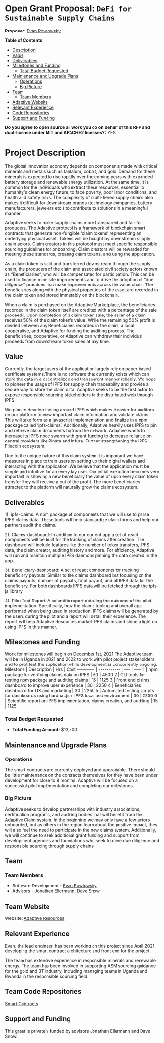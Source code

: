 # Open Grant Proposal: `DeFi for Sustainable Supply Chains`

**Proposer:** [Evan Powlowsky](https://github.com/PowVT)

**Table of Contents**

- [Description](#project-description)
- [Value](#value)
- [Deliverables](#deliverables)
- [Milestones and Funding](#milestones-and-funding)
  - [Total Budget Requested](#total-budget-requested)
- [Maintenance and Upgrade Plans](#maintenance-and-upgrade-plans)
  - [Operations](#operations)
  - [Big Picture](#big-picture)
- [Team](#team)
  - [Team Members](#team-members)
- [Adaptive Website](#team-website)
- [Relevant Experience](#relevant-experience)
- [Code Repositories](#team-code-repositories)
- [Support and Funding](#support-and-funding)

**Do you agree to open source all work you do on behalf of this RFP and dual-license under MIT and APACHE2 licenses?:** YES

# Project Description

The global innovation economy depends on components made with critical minerals and metals such as tantalum, cobalt, and gold. Demand for these minerals is expected to rise rapidly over the coming years with expanded battery storage and renewable energy utilization. At the same time, it is common for the individuals who extract these resources, essential to humanity's clean energy future, to face poverty, poor labor conditions, and health and safety risks. The complexity of multi-tiered supply chains also makes it difficult for downstream brands (technology companies, battery manufacturers, jewelers etc.) to contribute to solutions in a meaningful manner.

Adaptive seeks to make supply chains more transparent and fair for producers. The Adaptive protocol is a framework of blockchain smart contracts that generate non-fungible ‘claim tokens’ representing an underlying physical asset. Tokens will be bought by downstream supply chain actors. Claim creators in this protocol must meet specific responsible sourcing guidelines for onboarding. Claim creators will be rewarded for meeting these standards, creating claim tokens, and using the application.

As a claim token is sold and transferred downstream through the supply chain, the producers of the claim and associated civil society actors known as “Beneficiaries”, who will be compensated for participation. This can be used to finance mine site improvements and to drive the adoption of “due diligence” practices that make improvements across the value chain. The beneficiaries along with the physical properties of the asset are recorded in the claim token and stored immutably on the blockchain.

When a claim is purchased on the Adaptive Marketplace, the beneficiaries recorded in the claim token itself are credited with a percentage of the sale proceeds. Upon completion of a claim token sale, the seller of a claim receives 50% of the claim token’s value. While the remaining 50% profit is divided between any Beneficiaries recorded in the claim, a local cooperative, and Adaptive for funding the auditing process. The beneficiaries, cooperative, or Adaptive can withdraw their individual proceeds from downstream token sales at any time.

## Value

Currently, the target users of the application largely rely on paper based certificate systems.There is no software that currently exists which can store the data in a decentralized and transparent manner reliably. We hope to pioneer the usage of IPFS for supply chain traceability and provide a secure way to store the claim data. Adaptive seeks to be the first actor to expose responsible sourcing stakeholders to the distributed web through IPFS.

We plan to develop tooling around IPFS which makes it easier for auditors on our platform to view important claim information and validate claims. This will take form as a javascript implementation and finalize in a npm package called ‘ipfs-claims’.
Additionally, Adaptive heavily uses IPFS to pin and retrieve claim documents to/from the network. Adaptive wants to increase its IPFS node swarm with grant funding to decrease reliance on central providers like Pinata and Infura. Further strengthening the IPFS Filecoin ecosystem.

Due to the unique nature of this claim system it is important we have measures in place to train users on setting up their digital wallets and interacting with the application. We believe that the application must be simple and intuitive for an everyday user. Our initial execution becomes very important in showing a new beneficiary the value of upon every claim token transfer they will receive a cut of the profit. The more beneficiaries attracted to the platform will naturally grow the claims ecosystem.

## Deliverables

1). ipfs-claims: A npm package of components that we will use to parse IPFS claims data. These tools will help standardize claim forms and help our partners audit the claims.

2). Claims-dashboard: In addition to our current app a set of react components will be built for the tracking of claims after creation. The dashboard will include features like the number of token transfers, IPFS data, the claim creator, auditing history and more. For efficiency, Adaptive will run and maintain multiple IPFS daemons pinning the data created in the app.

3). Beneficiary-dashboard: A set of react components for tracking beneficiary payouts. Similar to the claims dashboard but focusing on the claims payouts, number of payouts, total payout, and all IPFS data for the beneficiary. For both dashboards IPFS data will be fetched through the ipfs-js library.

4). Pilot Test Report: A scientific report detailing the outcome of the pilot implementation. Specifically, how the claims tooling and overall app performed when being used in production. IPFS claims will be generated by the users during the pilot and a report will detail their experience. The report will help Adaptive Resources market IPFS claims and shine a light on using IPFS in this manner.

## Milestones and Funding

Work for milestones will begin on December 1st, 2021
The Adaptive team will be in Uganda in 2021 and 2022 to work with pilot project stakeholders and to pilot test the application while development is concurrently ongoing.
Milestone | Description | Hrs | Cost
--------- | ----------- | --- | ----
1 | npm package for verifying claims data on IPFS | 60 | 4500
2 | CLI tools for testing npm package and auditing claims | 15 | 1125
3 | Front end claims dashboard to improve user experience | 30 | 2250
4 | Beneficiaries dashboard for UX and marketing | 30 | 2250
5 | Automated testing scripts for dashboards using hardhat.js + IPFS local test environment | 30 | 2250
6 | Scientific report on IPFS implementation, claims creation, and auditing | 15 | 1125

### Total Budget Requested

- **Total Funding Amount:** $13,500

## Maintenance and Upgrade Plans

### Operations

The smart contracts are currently deployed and upgradable. There should be little maintenance on the contracts themselves for they have been under development for close to 8 months. Adaptive will be focused on a successful pilot implementation and completing our milestones.

### Big Picture

Adaptive seeks to develop partnerships with industry associations, certification programs, and auditing bodies that will benefit from the Adaptive Claim system. In the beginning we may only have a few actors onboarded, but as others in the region learn about the positive impact, they will also feel the need to participate in the new claims system. Additionally, we will continue to seek additional grant funding and support from development agencies and foundations who seek to drive due diligence and responsible sourcing through supply chains.

## Team

### Team Members

- Software Development - [Evan Powlowsky](https://github.com/PowVT)
- Advisors - Jonathan Ellermann, Dave Snow

## Team Website

Website: [Adaptive Resources](https://adaptiveresources.io)

## Relevant Experience

Evan, the lead engineer, has been working on this project since April 2021, developing the smart contract architecture and front end for the project.

The team has extensive experience in responsible minerals and renewable energy. The team has been involved in supporting ASM sourcing guidance for the gold and 3T industry, including managing teams in Uganda and Rwanda in the responsible sourcing field.

## Team Code Repositories

[Smart Contracts](https://github.com/PowVT/adaptive-smart-contracts)

## Support and Funding

This grant is privately funded by advisors Jonathan Ellermann and Dave Snow.
